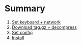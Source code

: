 # Summary

1. [Set keyboard + network](https://github.com/josem-amatriain/archlinux.install#installing-network-manual-mode)
1. [Download tag.gz + decompress ](https://github.com/josem-amatriain/archlinux.install#install)
1. [Set config](https://github.com/josem-amatriain/archlinux.install#install)
1. [Install](https://github.com/josem-amatriain/archlinux.install#install)
